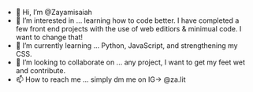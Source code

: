 - 👋 Hi, I’m @Zayamisaiah
- 👀 I’m interested in ... learning how to code better. I have completed a few front end projects with the use of web editiors & minimual code. I want to change that!
- 🌱 I’m currently learning ... Python, JavaScript, and strengthening my CSS.
- 💞️ I’m looking to collaborate on ... any project, I want to get my feet wet and contribute. 
- 📫 How to reach me ... simply dm me on IG-> @za.lit

<!---
Zayamisaiah/Zayamisaiah is a ✨ special ✨ repository because its `README.md` (this file) appears on your GitHub profile.
You can click the Preview link to take a look at your changes.
--->

